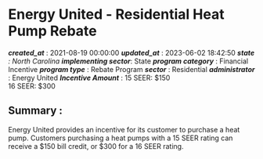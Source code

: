 # Energy United - Residential Heat Pump Rebate 
 ***created_at*** : 2021-08-19 00:00:00 
 ***updated_at*** : 2023-06-02 18:42:50 
 ***state** : North Carolina 
 **implementing sector***: State 
 ***program category*** : Financial Incentive 
 ***program type*** : Rebate Program 
 ***sector*** : Residential 
 ***administrator*** : Energy United 
 ***Incentive Amount*** : 15 SEER: $150  
16 SEER: $300

 
 ## Summary : 
 Energy United provides an incentive for its customer to purchase a heat pump.
Customers purchasing a heat pumps with a 15 SEER rating can receive a $150
bill credit, or $300 for a 16 SEER rating.

 
 